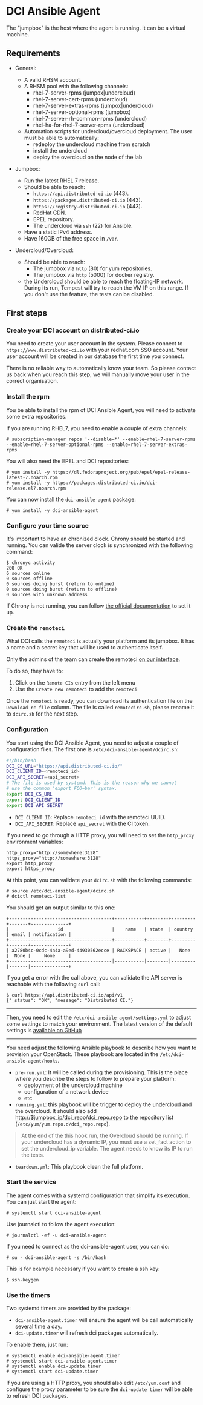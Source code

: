# DCI Ansible Agent

The "jumpbox" is the host where the agent is running. It can be a virtual
 machine.

## Requirements

- General:
  - A valid RHSM account.
  - A RHSM pool with the following channels:
    - rhel-7-server-rpms (jumpox|undercloud)
    - rhel-7-server-cert-rpms (undercloud)
    - rhel-7-server-extras-rpms (jumpox|undercloud)
    - rhel-7-server-optional-rpms (jumpbox)
    - rhel-7-server-rh-common-rpms (undercloud)
    - rhel-ha-for-rhel-7-server-rpms (undercloud)
  - Automation scripts for undercloud/overcloud deployment. The user must be
 able to automatically:
    - redeploy the undercloud machine from scratch
    - install the undercloud
    - deploy the overcloud on the node of the lab

- Jumpbox:
  - Run the latest RHEL 7 release.
  - Should be able to reach:
    - `https://api.distributed-ci.io` (443).
    - `https://packages.distributed-ci.io` (443).
    - `https://registry.distributed-ci.io` (443).
    - RedHat CDN.
    - EPEL repository.
    - The undercloud via `ssh` (22) for Ansible.
  - Have a static IPv4 address.
  - Have 160GB of the free space in `/var`.

- Undercloud/Overcloud:
  - Should be able to reach:
    - The jumpbox via `http` (80) for yum repositories.
    - The jumpbox via `http` (5000) for docker registry.
  - the Undercloud should be able to reach the floating-IP network. During
    its run, Tempest will try to reach the VM IP on this range. If you don't
    use the feature, the tests can be disabled.

## First steps

### Create your DCI account on distributed-ci.io

You need to create your user account in the system. Please connect to
 `https://www.distributed-ci.io` with your redhat.com SSO account. Your user
 account will be created in our database the first time you connect.

There is no reliable way to automatically know your team. So please contact us
 back when you reach this step, we will manually move your user in the correct
 organisation.

### Install the rpm

You be able to install the rpm of DCI Ansible Agent, you will need to activate
 some extra repositories.

If you are running RHEL7, you need to enable a couple of extra channels:

```console
# subscription-manager repos '--disable=*' --enable=rhel-7-server-rpms --enable=rhel-7-server-optional-rpms --enable=rhel-7-server-extras-rpms
```

You will also need the EPEL and DCI repositories:

```console
# yum install -y https://dl.fedoraproject.org/pub/epel/epel-release-latest-7.noarch.rpm
# yum install -y https://packages.distributed-ci.io/dci-release.el7.noarch.rpm
```

You can now install the `dci-ansible-agent` package:

```console
# yum install -y dci-ansible-agent
```

### Configure your time source

It's important to have an chronized clock. Chrony should be started and running.
You can valide the server clock is synchronized with the following command:

```console
$ chronyc activity
200 OK
6 sources online
0 sources offline
0 sources doing burst (return to online)
0 sources doing burst (return to offline)
0 sources with unknown address
```

If Chrony is not running, you can follow [the official documentation](https://access.redhat.com/documentation/en-us/red_hat_enterprise_linux/7/html/system_administrators_guide/sect-using_chrony) to set it up.

### Create the `remoteci`

What DCI calls the `remoteci` is actually your platform and its jumpbox. It has a
 name and a secret key that will be used to authenticate itself.

Only the admins of the team can create the remoteci [on our interface](http://www.distributed-ci.io).

To do so, they have to:

1. Click on the `Remote CIs` entry from the left menu
2. Use the `Create new remoteci` to add the `remoteci`

Once the `remoteci` is ready, you can download its authentication file on the
 `Download rc file` column. The file is called `remotecirc.sh`, please rename it
 to `dcirc.sh` for the next step.

### Configuration

You start using the DCI Ansible Agent, you need to adjust a couple of
 configuration files. The first one is `/etc/dci-ansible-agent/dcirc.sh`:

```bash
#!/bin/bash
DCI_CS_URL="https://api.distributed-ci.io/"
DCI_CLIENT_ID=<remoteci_id>
DCI_API_SECRET=<api_secret>
# The file is used by systemd. This is the reason why we cannot
# use the common 'export FOO=bar' syntax.
export DCI_CS_URL
export DCI_CLIENT_ID
export DCI_API_SECRET
```

- `DCI_CLIENT_ID`: Replace `remoteci_id` with the remoteci UUID.
- `DCI_API_SECRET`: Replace `api_secret` with the CI token.

If you need to go through a HTTP proxy, you will need to set the
 `http_proxy` environment variables:

```console
http_proxy="http://somewhere:3128"
https_proxy="http://somewhere:3128"
export http_proxy
export https_proxy
```

At this point, you can validate your `dcirc.sh` with the following commands:

```console
# source /etc/dci-ansible-agent/dcirc.sh
# dcictl remoteci-list
```

You should get an output similar to this one:

```console
+--------------------------------------+-----------+--------+---------+-------+--------------+
|                  id                  |    name   | state  | country | email | notification |
+--------------------------------------+-----------+--------+---------+-------+--------------+
| a2780b4c-0cdc-4a4a-a9ed-44930562ecce | RACKSPACE | active |   None  |  None |     None     |
+--------------------------------------|-----------|--------|---------|-------|--------------+
```

If you get a error with the call above, you can validate the API server is
reachable with the following `curl` call:

```console
$ curl https://api.distributed-ci.io/api/v1
{"_status": "OK", "message": "Distributed CI."}
```

------------------------------------------------------------------------

Then, you need to edit the `/etc/dci-ansible-agent/settings.yml` to adjust some
 settings to match your environment. The latest version of the default settings
 is [available on GitHub](https://github.com/redhat-cip/dci-ansible-agent/blob/master/settings.yml)

------------------------------------------------------------------------

You need adjust the following Ansible playbook to describe how you want to
 provision your OpenStack. These playbook are located in the `/etc/dci-ansible-agent/hooks`.

* `pre-run.yml`: It will be called during the provisioning. This is the place
 where you describe the steps to follow to prepare your platform:
    * deployment of the undercloud machine
    * configuration of a network device
    * etc
* `running.yml`: this playbook will be trigger to deploy the undercloud and the
 overcloud. It should also add <http://$jumpbox_ip/dci_repo/dci_repo.repo> to the repository list (`/etc/yum/yum.repo.d/dci_repo.repo`).

> At the end of the this hook run, the Overcloud should be running.
> If your undercloud has a dynamic IP, you must use a set_fact action to set the undercloud_ip variable. The agent needs to
> know its IP to run the tests.

* `teardown.yml`: This playbook clean the full platform.

### Start the service

The agent comes with a systemd configuration that simplify its execution. You can just start the agent:

```console
# systemctl start dci-ansible-agent
```

Use journalctl to follow the agent execution:

```console
# journalctl -ef -u dci-ansible-agent
```

If you need to connect as the dci-ansible-agent user, you can do:

```console
# su - dci-ansible-agent -s /bin/bash
```

This is for example necessary if you want to create a ssh key:

```console
$ ssh-keygen
```

### Use the timers

Two systemd timers are provided by the package:

* `dci-ansible-agent.timer` will ensure the agent will be call automatically several time a day.
* `dci-update.timer` will refresh dci packages automatically.

To enable them, just run:

```console
# systemctl enable dci-ansible-agent.timer
# systemctl start dci-ansible-agent.timer
# systemctl enable dci-update.timer
# systemctl start dci-update.timer
```

If you are using a HTTP proxy, you should also edit `/etc/yum.conf` and
 configure the proxy parameter to be sure the `dci-update timer` will be able to
 refresh DCI packages.

